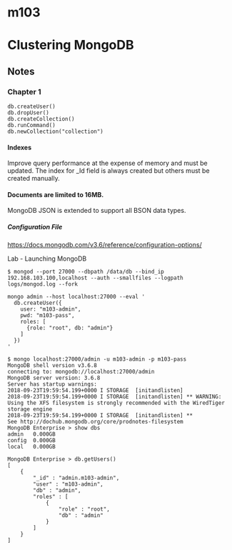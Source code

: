 # m103

# Clustering MongoDB

## Notes

### Chapter 1

```
db.createUser()
db.dropUser()
db.createCollection()
db.runCommand()
db.newCollection("collection")
```
#### Indexes

Improve query performance at the expense of memory and must be updated.
The index for _Id field is always created but others must be created manually.

#### Documents are limited to 16MB.

MongoDB JSON is extended to support all BSON data types.

##### Configuration File

https://docs.mongodb.com/v3.6/reference/configuration-options/

Lab - Launching MongoDB
```
$ mongod --port 27000 --dbpath /data/db --bind_ip 192.168.103.100,localhost --auth --smallfiles --logpath logs/mongod.log --fork

mongo admin --host localhost:27000 --eval '
  db.createUser({
    user: "m103-admin",
    pwd: "m103-pass",
    roles: [
      {role: "root", db: "admin"}
    ]
  })
'

$ mongo localhost:27000/admin -u m103-admin -p m103-pass
MongoDB shell version v3.6.8
connecting to: mongodb://localhost:27000/admin
MongoDB server version: 3.6.8
Server has startup warnings: 
2018-09-23T19:59:54.199+0000 I STORAGE  [initandlisten] 
2018-09-23T19:59:54.199+0000 I STORAGE  [initandlisten] ** WARNING: Using the XFS filesystem is strongly recommended with the WiredTiger storage engine
2018-09-23T19:59:54.199+0000 I STORAGE  [initandlisten] **          See http://dochub.mongodb.org/core/prodnotes-filesystem
MongoDB Enterprise > show dbs
admin   0.000GB
config  0.000GB
local   0.000GB

MongoDB Enterprise > db.getUsers()
[
	{
		"_id" : "admin.m103-admin",
		"user" : "m103-admin",
		"db" : "admin",
		"roles" : [
			{
				"role" : "root",
				"db" : "admin"
			}
		]
	}
]
```